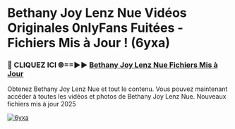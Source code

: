# Bethany Joy Lenz Nue Vidéos Originales 0nlyFans Fuitées - Fichiers Mis à Jour ! (6yxa)

<h3>🔴 CLIQUEZ ICI 🌐==►► <a href="https://tinyurl.com/2pmr4ezf" rel="nofollow">Bethany Joy Lenz Nue Fichiers Mis à Jour</a></h3>

Obtenez Bethany Joy Lenz Nue et tout le contenu. Vous pouvez maintenant accéder à toutes les vidéos et photos de Bethany Joy Lenz Nue. Nouveaux fichiers mis à jour 2025

[![6yxa](https://i.imgur.com/6SNvagu.gif)](https://tinyurl.com/2pmr4ezf)
